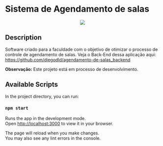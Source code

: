 # Sistema de Agendamento de salas

<p align="center">
<img width="auto" src="./public/assets/Readme/preview agendamento salas.gif">
</p>


## Description
Software criado para a faculdade com o objetivo de otimizar o processo de controle de agendamento de salas.
Veja o Back-End dessa aplicação aqui: https://github.com/diegodld/agendamento-de-salas_backend

<b>Observação:</b> Este projeto está em processo de desenvolvimento.

## Available Scripts

In the project directory, you can run:

### `npm start`

Runs the app in the development mode.\
Open [http://localhost:3000](http://localhost:3000) to view it in your browser.

The page will reload when you make changes.\
You may also see any lint errors in the console.
